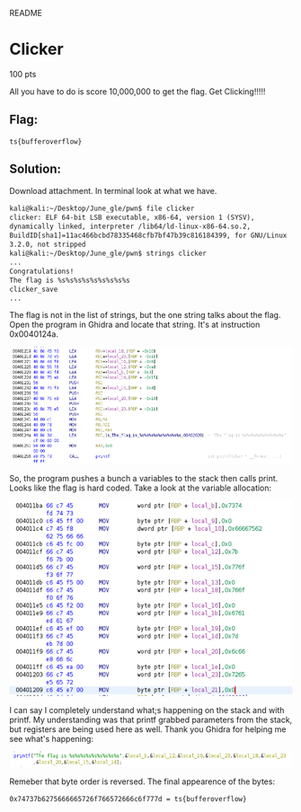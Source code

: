 README

# Clicker
100 pts

All you have to do is score 10,000,000 to get the flag.
Get Clicking!!!!!

## Flag:

```shell
ts{bufferoverflow}
```

## Solution:

Download attachment. In terminal look at what we have.

```shell
kali@kali:~/Desktop/June_gle/pwn$ file clicker 
clicker: ELF 64-bit LSB executable, x86-64, version 1 (SYSV), dynamically linked, interpreter /lib64/ld-linux-x86-64.so.2, BuildID[sha1]=11ac466bcbd78335468cfb7bf47b39c816184399, for GNU/Linux 3.2.0, not stripped
kali@kali:~/Desktop/June_gle/pwn$ strings clicker 
...
Congratulations!
The flag is %s%s%s%s%s%s%s%s%s
clicker_save
...
```

The flag is not in the list of strings, but the one string talks about the flag. Open the program in Ghidra and locate that string. It's at instruction 0x0040124a.

![1257a7070b02d61b1706a57c72c935dd.png](../../_resources/6a8c4373716c403fb6c83ce281f888b4.png)

So, the program pushes a bunch a variables to the stack then calls print. Looks like the flag is hard coded. Take a look at the variable allocation:

![d4028d7be6d4c91f7ec2b1e540281d91.png](../../_resources/5642bbc98308404ebf890ab390ded6f2.png)

I can say I completely understand what;s happening on the stack and with printf. My understanding was that printf grabbed parameters from the stack, but registers are being used here as well. Thank you Ghidra for helping me see what's happening:

![ae7e308f56b0f485eec3b7c1e9598cef.png](../../_resources/04603261d33a4d6c85549540bc98c2c7.png)

Remeber that byte order is reversed. The final appearence of the bytes:

```shell
0x74737b6275666665726f766572666c6f777d = ts{bufferoverflow}
```

